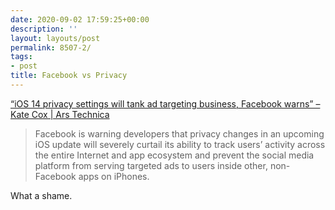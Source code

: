 ```yaml
---
date: 2020-09-02 17:59:25+00:00
description: ''
layout: layouts/post
permalink: 8507-2/
tags:
- post
title: Facebook vs Privacy
---
```


<p><a href="https://arstechnica.com/tech-policy/2020/08/ios-14-privacy-settings-will-tank-ad-targeting-business-facebook-warns/">“iOS 14 privacy settings will tank ad targeting business, Facebook warns” &#8211; Kate Cox | Ars Technica</a></p>
<blockquote>
<p>Facebook is warning developers that privacy changes in an upcoming iOS update will severely curtail its ability to track users&#8217; activity across the entire Internet and app ecosystem and prevent the social media platform from serving targeted ads to users inside other, non-Facebook apps on iPhones.</p>
</blockquote>
<p>What a shame.</p>
